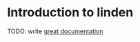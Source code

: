 # Introduction to linden

TODO: write [great documentation](http://jacobian.org/writing/great-documentation/what-to-write/)
